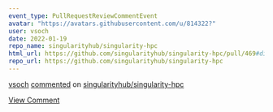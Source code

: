 ```yaml
---
event_type: PullRequestReviewCommentEvent
avatar: "https://avatars.githubusercontent.com/u/814322?"
user: vsoch
date: 2022-01-19
repo_name: singularityhub/singularity-hpc
html_url: https://github.com/singularityhub/singularity-hpc/pull/469#discussion_r787290890
repo_url: https://github.com/singularityhub/singularity-hpc
---
```


<a href='https://github.com/vsoch' target='_blank'>vsoch</a> <a href='https://github.com/singularityhub/singularity-hpc/pull/469#discussion_r787290890' target='_blank'>commented</a> on <a href='https://github.com/singularityhub/singularity-hpc' target='_blank'>singularityhub/singularity-hpc</a>

<a href='https://github.com/singularityhub/singularity-hpc/pull/469#discussion_r787290890' target='_blank'>View Comment</a>